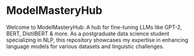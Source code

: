 # ModelMasteryHub
Welcome to ModelMasteryHub: A hub for fine-tuning LLMs like GPT-2, BERT, DistilBERT &amp; more. As a postgraduate data science student specializing in NLP, this repository showcases my expertise in enhancing language models for various datasets and linguistic challenges.
